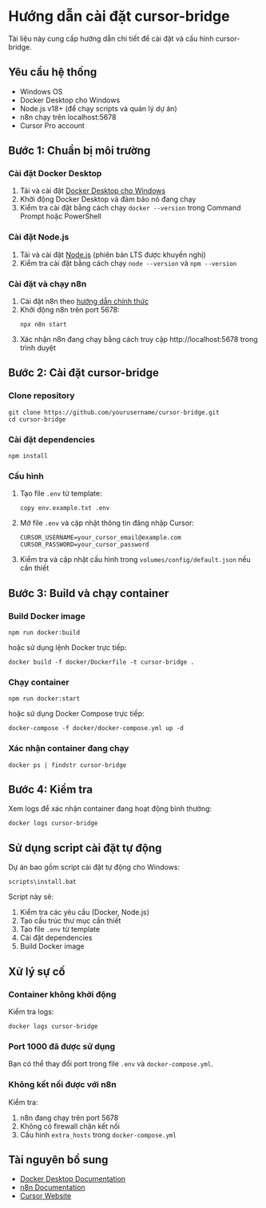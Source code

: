 # Hướng dẫn cài đặt cursor-bridge

Tài liệu này cung cấp hướng dẫn chi tiết để cài đặt và cấu hình cursor-bridge.

## Yêu cầu hệ thống

- Windows OS
- Docker Desktop cho Windows
- Node.js v18+ (để chạy scripts và quản lý dự án)
- n8n chạy trên localhost:5678
- Cursor Pro account

## Bước 1: Chuẩn bị môi trường

### Cài đặt Docker Desktop

1. Tải và cài đặt [Docker Desktop cho Windows](https://www.docker.com/products/docker-desktop)
2. Khởi động Docker Desktop và đảm bảo nó đang chạy
3. Kiểm tra cài đặt bằng cách chạy `docker --version` trong Command Prompt hoặc PowerShell

### Cài đặt Node.js

1. Tải và cài đặt [Node.js](https://nodejs.org/) (phiên bản LTS được khuyến nghị)
2. Kiểm tra cài đặt bằng cách chạy `node --version` và `npm --version`

### Cài đặt và chạy n8n

1. Cài đặt n8n theo [hướng dẫn chính thức](https://docs.n8n.io/hosting/installation/npm/)
2. Khởi động n8n trên port 5678:
   ```
   npx n8n start
   ```
3. Xác nhận n8n đang chạy bằng cách truy cập http://localhost:5678 trong trình duyệt

## Bước 2: Cài đặt cursor-bridge

### Clone repository

```
git clone https://github.com/yourusername/cursor-bridge.git
cd cursor-bridge
```

### Cài đặt dependencies

```
npm install
```

### Cấu hình

1. Tạo file `.env` từ template:
   ```
   copy env.example.txt .env
   ```

2. Mở file `.env` và cập nhật thông tin đăng nhập Cursor:
   ```
   CURSOR_USERNAME=your_cursor_email@example.com
   CURSOR_PASSWORD=your_cursor_password
   ```

3. Kiểm tra và cập nhật cấu hình trong `volumes/config/default.json` nếu cần thiết

## Bước 3: Build và chạy container

### Build Docker image

```
npm run docker:build
```

hoặc sử dụng lệnh Docker trực tiếp:

```
docker build -f docker/Dockerfile -t cursor-bridge .
```

### Chạy container

```
npm run docker:start
```

hoặc sử dụng Docker Compose trực tiếp:

```
docker-compose -f docker/docker-compose.yml up -d
```

### Xác nhận container đang chạy

```
docker ps | findstr cursor-bridge
```

## Bước 4: Kiểm tra

Xem logs để xác nhận container đang hoạt động bình thường:

```
docker logs cursor-bridge
```

## Sử dụng script cài đặt tự động

Dự án bao gồm script cài đặt tự động cho Windows:

```
scripts\install.bat
```

Script này sẽ:
1. Kiểm tra các yêu cầu (Docker, Node.js)
2. Tạo cấu trúc thư mục cần thiết
3. Tạo file `.env` từ template
4. Cài đặt dependencies
5. Build Docker image

## Xử lý sự cố

### Container không khởi động

Kiểm tra logs:
```
docker logs cursor-bridge
```

### Port 1000 đã được sử dụng

Bạn có thể thay đổi port trong file `.env` và `docker-compose.yml`.

### Không kết nối được với n8n

Kiểm tra:
1. n8n đang chạy trên port 5678
2. Không có firewall chặn kết nối
3. Cấu hình `extra_hosts` trong `docker-compose.yml`

## Tài nguyên bổ sung

- [Docker Desktop Documentation](https://docs.docker.com/desktop/)
- [n8n Documentation](https://docs.n8n.io/)
- [Cursor Website](https://cursor.sh/) 